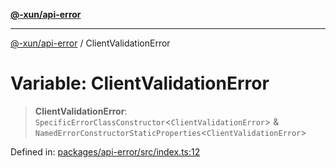 [**@-xun/api-error**](../README.md)

***

[@-xun/api-error](../README.md) / ClientValidationError

# Variable: ClientValidationError

> **ClientValidationError**: `SpecificErrorClassConstructor`\<`ClientValidationError`\> & `NamedErrorConstructorStaticProperties`\<`ClientValidationError`\>

Defined in: [packages/api-error/src/index.ts:12](https://github.com/Xunnamius/api-utils/blob/d46566fdf0580474a9805c4abcfcefdec4f36359/packages/api-error/src/index.ts#L12)
